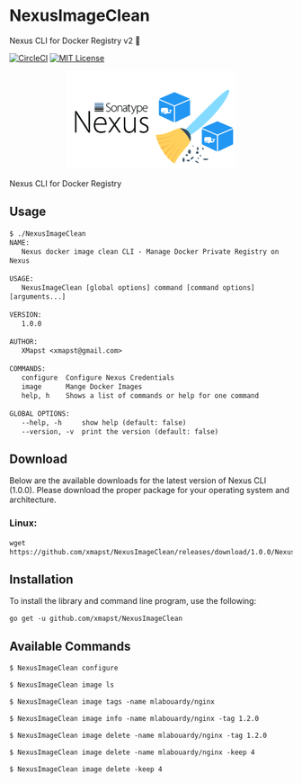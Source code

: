 # NexusImageClean
Nexus CLI for Docker Registry v2 🐳


[![CircleCI](https://circleci.com/gh/xmapst/NexusImageClean.svg?style=svg)](https://circleci.com/gh/xmapst/NexusImageClean) [![MIT License](http://img.shields.io/badge/license-MIT-blue.svg?style=flat)](LICENSE)

<div align="center">
<img src="logo.png" width="60%"/>
</div>

Nexus CLI for Docker Registry

## Usage
```text
$ ./NexusImageClean
NAME:
   Nexus docker image clean CLI - Manage Docker Private Registry on Nexus

USAGE:
   NexusImageClean [global options] command [command options] [arguments...]

VERSION:
   1.0.0

AUTHOR:
   XMapst <xmapst@gmail.com>

COMMANDS:
   configure  Configure Nexus Credentials
   image      Mange Docker Images
   help, h    Shows a list of commands or help for one command

GLOBAL OPTIONS:
   --help, -h     show help (default: false)
   --version, -v  print the version (default: false)
```

## Download

Below are the available downloads for the latest version of Nexus CLI (1.0.0). Please download the proper package for your operating system and architecture.

### Linux:

```
wget https://github.com/xmapst/NexusImageClean/releases/download/1.0.0/NexusImageClean
```

## Installation

To install the library and command line program, use the following:

```
go get -u github.com/xmapst/NexusImageClean
```

## Available Commands

```
$ NexusImageClean configure
```

```
$ NexusImageClean image ls
```

```
$ NexusImageClean image tags -name mlabouardy/nginx
```

```
$ NexusImageClean image info -name mlabouardy/nginx -tag 1.2.0
```

```
$ NexusImageClean image delete -name mlabouardy/nginx -tag 1.2.0
```

```
$ NexusImageClean image delete -name mlabouardy/nginx -keep 4
```

```
$ NexusImageClean image delete -keep 4
```
